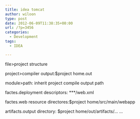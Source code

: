 ```yaml
---
title: idea tomcat
author: wiloon
type: post
date: 2012-06-09T11:38:35+00:00
url: /?p=3456
categories:
  - Development
tags:
  - IDEA

---
```

file>project structure

project>compiler output:$project home.out

module>path: inherit project compile output path

factes.deployment descriptors: \***/web.xml

factes.web resource directores:$project home/src/main/webapp

artifacts.output directory: $project home/out/artifacts/... ...